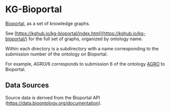 # KG-Bioportal

[Bioportal](https://bioportal.bioontology.org/), as a set of knowledge graphs.

See [https://kghub.io/kg-bioportal/index.html](https://kghub.io/kg-bioportal/) for the full set of graphs, organized by ontology name.

Within each directory is a subdirectory with a name corresponding to the submission number of the ontology on Bioportal.

For example, AGRO/6 corresponds to submission 6 of the ontology [AGRO](https://bioportal.bioontology.org/ontologies/AGRO) to Bioportal.

## Data Sources

Source data is derived from the Bioportal API (<https://data.bioontology.org/documentation>).


